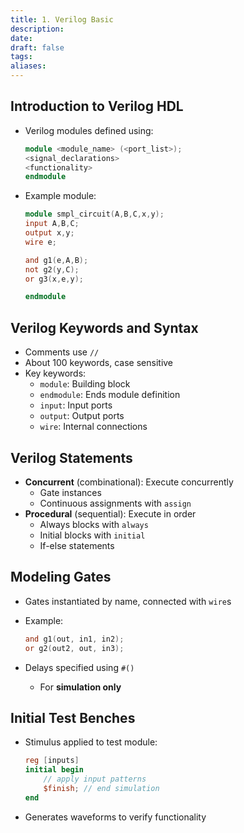 ```yaml
---
title: 1. Verilog Basic
description: 
date: 
draft: false
tags: 
aliases: 
---
```


## Introduction to Verilog HDL

- Verilog modules defined using:
    ```verilog
    module <module_name> (<port_list>);
    <signal_declarations> 
    <functionality>
    endmodule
    ```

- Example module:
    ```verilog
    module smpl_circuit(A,B,C,x,y);
    input A,B,C;
    output x,y;
    wire e;
    
    and g1(e,A,B); 
    not g2(y,C);
    or g3(x,e,y);
    
    endmodule
    ```

## Verilog Keywords and Syntax 

- Comments use `//`
- About 100 keywords, case sensitive
- Key keywords:
    - `module`: Building block 
    - `endmodule`: Ends module definition
    - `input`: Input ports
    - `output`: Output ports
    - `wire`: Internal connections

## Verilog Statements 

- **Concurrent** (combinational): Execute concurrently
    - Gate instances
    - Continuous assignments with `assign`  
- **Procedural** (sequential): Execute in order 
    - Always blocks with `always` 
    - Initial blocks with `initial`
    - If-else statements

## Modeling Gates

- Gates instantiated by name, connected with `wire`s 
- Example:
    ```verilog
    and g1(out, in1, in2);
    or g2(out2, out, in3); 
    ```

- Delays specified using `#()` 
    - For **simulation only**

## Initial Test Benches 

- Stimulus applied to test module:
    ```verilog
    reg [inputs]
    initial begin
        // apply input patterns
        $finish; // end simulation
    end
    ```

- Generates waveforms to verify functionality
